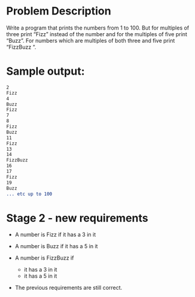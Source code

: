 
# Problem Description
Write a program that prints the numbers from 1 to 100. But for multiples of three print “Fizz” instead of the number and for the multiples of five print “Buzz”. For numbers which are multiples of both three and five print “FizzBuzz “.

# Sample output:

```1
2
Fizz
4
Buzz
Fizz
7
8
Fizz
Buzz
11
Fizz
13
14
FizzBuzz
16
17
Fizz
19
Buzz
... etc up to 100
```

# Stage 2 - new requirements

* A number is Fizz if it has a 3 in it

* A number is Buzz if it has a 5 in it

* A number is FizzBuzz if
    * it has a 3 in it
    * it has a 5 in it

* The previous requirements are still correct.




